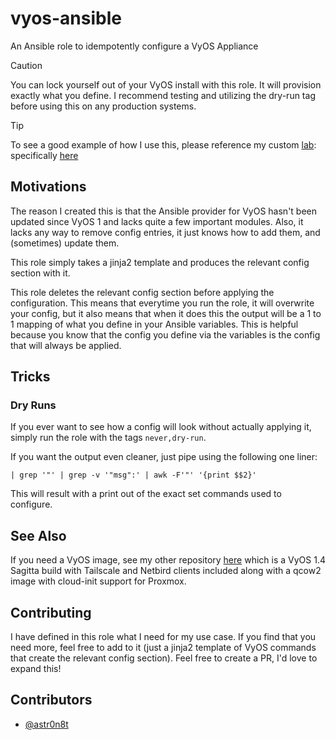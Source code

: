 # vyos-ansible

An Ansible role to idempotently configure a VyOS Appliance

> [!CAUTION]
> You can lock yourself out of your VyOS install with this role.  It will provision exactly what you define.  I recommend testing and utilizing the dry-run tag before using this on any production systems.

> [!TIP]
> To see a good example of how I use this, please reference my custom [lab](https://github.com/lab-astr0rack-net/core): specifically [here](https://github.com/lab-astr0rack-net/core/blob/main/ansible/host_vars/vyos.yml)

## Motivations

The reason I created this is that the Ansible provider for VyOS hasn't been updated since VyOS 1 and lacks quite a few important modules.  Also, it lacks any way to remove config entries, it just knows how to add them, and (sometimes) update them.

This role simply takes a jinja2 template and produces the relevant config section with it.

This role deletes the relevant config section before applying the configuration.  This means that everytime you run the role, it will overwrite your config, but it also means that when it does this the output will be a 1 to 1 mapping of what you define in your Ansible variables.  This is helpful because you know that the config you define via the variables is the config that will always be applied.

## Tricks

### Dry Runs

If you ever want to see how a config will look without actually applying it, simply run the role with the tags `never,dry-run`.

If you want the output even cleaner, just pipe using the following one liner:

```
| grep '"' | grep -v '"msg":' | awk -F'"' '{print $$2}'
```

This will result with a print out of the exact set commands used to configure.

## See Also

If you need a VyOS image, see my other repository [here](https://github.com/astr0n8t/vyos-builds/) which is a VyOS 1.4 Sagitta build with Tailscale and Netbird clients included along with a qcow2 image with cloud-init support for Proxmox.

## Contributing

I have defined in this role what I need for my use case. If you find that you need more, feel free to add to it (just a jinja2 template of VyOS commands that create the relevant config section).  Feel free to create a PR, I'd love to expand this!

## Contributors

- [@astr0n8t](https://github.com/astr0n8t)

